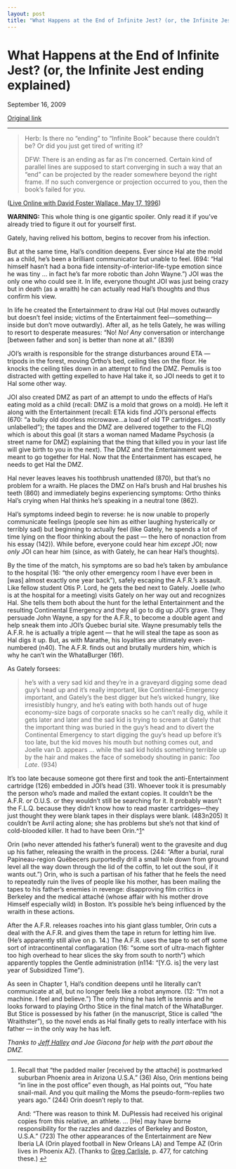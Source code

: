 ```yaml
---
layout: post
title: "What Happens at the End of Infinite Jest? (or, the Infinite Jest ending explained)"
---
```

What Happens at the End of Infinite Jest? (or, the Infinite Jest ending explained)
==================================================================================

September 16, 2009

[Original link](http://www.aaronsw.com/weblog/ijend)

* * * * *

> Herb: Is there no “ending” to “Infinite Book” because there couldn’t
> be? Or did you just get tired of writing it?
>
> DFW: There is an ending as far as I’m concerned. Certain kind of
> parallel lines are supposed to start converging in such a way that an
> “end” can be projected by the reader somewhere beyond the right frame.
> If no such convergence or projection occurred to you, then the book’s
> failed for you.

([Live Online with David Foster Wallace, May 17,
1996](http://www.badgerinternet.com/~bobkat/jest11a.html))

**WARNING:** This whole thing is one gigantic spoiler. Only read it if
you’ve already tried to figure it out for yourself first.

Gately, having relived his bottom, begins to recover from his infection.

But at the same time, Hal’s condition deepens. Ever since Hal ate the
mold as a child, he’s been a brilliant communicator but unable to feel.
(694: “Hal himself hasn’t had a bona fide
intensity-of-interior-life-type emotion since he was tiny … in fact he’s
far more robotic than John Wayne.”) JOI was the only one who could see
it. In life, everyone thought JOI was just being crazy but in death (as
a wraith) he can actually read Hal’s thoughts and thus confirm his view.

In life he created the Entertainment to draw Hal out (Hal moves
outwardly but doesn’t feel inside; victims of the Entertainment
feel—something—inside but don’t move outwardly). After all, as he tells
Gately, he was willing to resort to desperate measures: “No! *No!* *Any*
conversation or interchange [between father and son] is better than none
at all.” (839)

JOI’s wraith is responsible for the strange disturbances around ETA —
tripods in the forest, moving Ortho’s bed, ceiling tiles on the floor.
He knocks the ceiling tiles down in an attempt to find the DMZ. Pemulis
is too distracted with getting expelled to have Hal take it, so JOI
needs to get it to Hal some other way.

JOI also created DMZ as part of an attempt to undo the effects of Hal’s
eating mold as a child (recall: DMZ is a mold that grows on a mold). He
left it along with the Entertainment (recall: ETA kids find JOI’s
personal effects (670: “a bulky old doorless microwave…a load of old TP
cartridges…mostly unlabelled”); the tapes and the DMZ are delivered
together to the FLQ) which is about this goal (it stars a woman named
Madame Psychosis (a street name for DMZ) explaining that the thing that
killed you in your last life will give birth to you in the next). The
DMZ and the Entertainment were meant to go together for Hal. Now that
the Entertainment has escaped, he needs to get Hal the DMZ.

Hal never leaves leaves his toothbrush unattended (870), but that’s no
problem for a wraith. He places the DMZ on Hal’s brush and Hal brushes
his teeth (860) and immediately begins experiencing symptoms: Ortho
thinks Hal’s crying when Hal thinks he’s speaking in a neutral tone
(862).

Hal’s symptoms indeed begin to reverse: he is now unable to properly
communicate feelings (people see him as either laughing hysterically or
terribly sad) but beginning to actually feel (like Gately, he spends a
lot of time lying on the floor thinking about the past — the hero of
nonaction from his essay (142)). While before, everyone could hear him
*except* JOI; now *only* JOI can hear him (since, as with Gately, he can
hear Hal’s thoughts).

By the time of the match, his symptoms are so bad he’s taken by
ambulance to the hospital (16: “the only other emergency room I have
ever been in [was] almost exactly one year back”), safely escaping the
A.F.R.’s assault. Like fellow student Otis P. Lord, he gets the bed next
to Gately. Joelle (who is at the hospital for a meeting) visits Gately
on her way out and recognizes Hal. She tells them both about the hunt
for the lethal Entertainment and the resulting Continental Emergency and
they all go to dig up JOI’s grave. They persuade John Wayne, a spy for
the A.F.R., to become a double agent and help sneak them into JOI’s
Quebec burial site. Wayne presumably tells the A.F.R. he is actually a
triple agent — that he will steal the tape as soon as Hal digs it up.
But, as with Marathe, his loyalties are ultimately even-numbered (n40).
The A.F.R. finds out and brutally murders him, which is why he can’t win
the WhataBurger (16f).

As Gately forsees:

> he’s with a very sad kid and they’re in a graveyard digging some dead
> guy’s head up and it’s really important, like Continental-Emergency
> important, and Gately’s the best digger but he’s wicked hungry, like
> irresistibly hungry, and he’s eating with both hands out of huge
> economy-size bags of corporate snacks so he can’t really dig, while it
> gets later and later and the sad kid is trying to scream at Gately
> that the important thing was buried in the guy’s head and to divert
> the Continental Emergency to start digging the guy’s head up before
> it’s too late, but the kid moves his mouth but nothing comes out, and
> Joelle van D. appears … while the sad kid holds something terrible up
> by the hair and makes the face of somebody shouting in panic: *Too
> Late*. (934)

It’s too late because someone got there first and took the
anti-Entertainment cartridge (126) embedded in JOI’s head (31). Whoever
took it is presumably the person who’s made and mailed the extant
copies. It couldn’t be the A.F.R. or O.U.S. or they wouldn’t still be
searching for it. It probably wasn’t the F.L.Q. because they didn’t know
how to read master cartridges—they just thought they were blank tapes in
their displays were blank. (483n205) It couldn’t be Avril acting alone;
she has problems but she’s not that kind of cold-blooded killer. It had
to have been Orin.^[1](#fn:o)^

Orin (who never attended his father’s funeral) went to the gravesite and
dug up his father, releasing the wraith in the process. (244: “After a
burial, rural Papineau-region Québecers purportedly drill a small hole
down from ground level all the way down through the lid of the coffin,
to let out the soul, if it wants out.”) Orin, who is such a partisan of
his father that he feels the need to repeatedly ruin the lives of people
like his mother, has been mailing the tapes to his father’s enemies in
revenge: disapproving film critics in Berkeley and the medical attaché
(whose affair with his mother drove Himself especially wild) in Boston.
It’s possible he’s being influenced by the wraith in these actions.

After the A.F.R. releases roaches into his giant glass tumbler, Orin
cuts a deal with the A.F.R. and gives them the tape in return for
letting him live. (He’s apparently still alive on p. 14.) The A.F.R.
uses the tape to set off some sort of intracontinental conflagaration
(16: “some sort of ultra-mach fighter too high overhead to hear slices
the sky from south to north”) which apparently topples the Gentle
administration (n114: “[Y.G. is] the very last year of Subsidized
Time”).

As seen in Chapter 1, Hal’s condition deepens until he literally can’t
communicate at all, but no longer feels like a robot anymore. (12: “I’m
not a machine. I feel and believe.”) The only thing he has left is
tennis and he looks forward to playing Ortho Stice in the final match of
the WhataBurger. But Stice is possessed by his father (in the
manuscript, Stice is called “the Wraithster”), so the novel ends as Hal
finally gets to really interface with his father — in the only way he
has left.

*Thanks to [Jeff Halley](http://www.aaronsw.com/weblog/ijend#c39) and
Joe Giacona for help with the part about the DMZ.*

* * * * *

1.  Recall that “the padded mailer [received by the attaché] is
    postmarked suburban Phoenix area in Arizona U.S.A.” (36) Also, Orin
    mentions being “in line in the post office” even though, as Hal
    points out, “You hate snail-mail. And you quit mailing the Moms the
    pseudo-form-replies two years ago.” (244) Orin doesn’t reply to
    that.

    And: “There was reason to think M. DuPlessis had received his
    original copies from this relative, an athlete. … [He] may have
    borne responsibility for the razzles and dazzles of Berkeley and
    Boston, U.S.A.” (723) The other appearances of the Entertainment are
    New Iberia LA (Orin played football in New Orleans LA) and Tempe AZ
    (Orin lives in Phoenix AZ). (Thanks to [Greg
    Carlisle](http://books.theinfo.org/go/0976146533), p. 477, for
    catching these.) [↩](#fnref:o)


